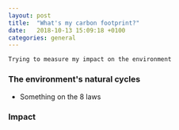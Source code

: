 ```yaml
---
layout: post
title:  "What's my carbon footprint?"
date:   2018-10-13 15:09:18 +0100
categories: general
---
```


`Trying to measure my impact on the environment`

### The environment's natural cycles
- Something on the 8 laws

### Impact
